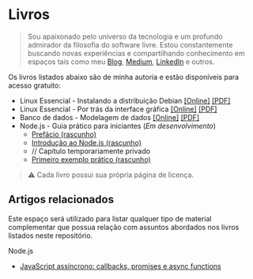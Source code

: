 # Livros

> Sou apaixonado pelo universo da tecnologia e um profundo admirador da filosofia do software livre. Estou constantemente buscando novas experiências e compartilhando conhecimento em espaços tais como meu [Blog](https://fabiojanio.com), [Medium](http://medium.com/@fabiojanio), [LinkedIn](http://linkedin.com/in/fabiojanio) e outros.

Os livros listados abaixo são de minha autoria e estão disponíveis para acesso gratuito:

  - Linux Essencial - Instalando a distribuição Debian [[Online]](https://fabiojaniolima.gitbooks.io/linux-essencial-instalando-a-distribuicao-debian/content) [[PDF]](https://www.dropbox.com/s/x5tvywklggku6mv/linux-instalando_a_distribuicao_debian.pdf)
  - Linux Essencial - Por trás da interface gráfica [[Online]](https://fabiojaniolima.gitbooks.io/linux-essencial-por-tras-da-interface-grafica/content) [[PDF]](https://www.dropbox.com/s/xufjcqhfawueybj/linux-por_tras_da_interface_grafica.pdf)
  - Banco de dados - Modelagem de dados [[Online]](https://fabiojaniolima.gitbooks.io/banco-de-dados-modelagem-de-dados/content) [[PDF]](https://www.dropbox.com/s/3hwdxvrvfx2h10u/banco_de_dados-modelagem_de_dados.pdf)
  - Node.js - Guia prático para iniciantes (*Em desenvolvimento*)
    - [Prefácio (rascunho)](https://www.notion.so/Pref-cio-868160e1b4eb4f8297bc6c4ff8d9d553)
    - [Introdução ao Node.js (rascunho)](https://www.notion.so/Introdu-o-ao-Node-js-40c5745fc5734fb1a9ffbcfe7721eede)
    - // Capítulo temporariamente privado
    - [Primeiro exemplo prático (rascunho)](https://www.notion.so/Primeiro-exemplo-pr-tico-b1e6a1701e3f46bfbb45c5051a92efc8)

> :warning: Cada livro possui sua própria página de licença.

## Artigos relacionados

Este espaço será utilizado para listar qualquer tipo de material complementar que possua relação com assuntos abordados nos livros listados neste repositório.

Node.js
 - [JavaScript assíncrono: callbacks, promises e async functions](https://medium.com/@alcidesqueiroz/javascript-ass%C3%ADncrono-callbacks-promises-e-async-functions-9191b8272298)